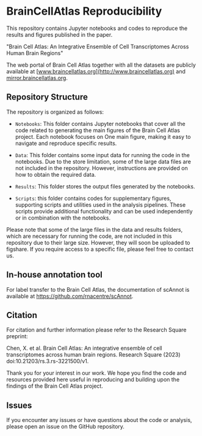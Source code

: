 # BrainCellAtlas Reproducibility

This repository contains Jupyter notebooks and codes to reproduce the results and figures published in the paper.

"Brain Cell Atlas: An Integrative Ensemble of Cell Transcriptomes Across Human Brain Regions"

The web portal of Brain Cell Atlas together with all the datasets are publicly available at [www.braincellatlas.org](http://www.braincellatlas.org) and [mirror.braincellatlas.org](https://mirror.braincellatlas.org).

## Repository Structure

The repository is organized as follows:

- `Notebooks`: This folder contains Jupyter notebooks that cover all the code related to generating the main figures of the Brain Cell Atlas project. Each notebook focuses on One main figure, making it easy to navigate and reproduce specific results.

- `Data`: This folder contains some input data for running the code in the notebooks. Due to the store limitation, some of the large data files are not included in the repository. However, instructions are provided on how to obtain the required data.

- `Results`: This folder stores the output files generated by the notebooks. 

- `Scripts`: this folder contains codes for supplementary figures, supporting scripts and utilities used in the analysis pipelines. These scripts provide additional functionality and can be used independently or in combination with the notebooks.

Please note that some of the large files in the data and results folders, which are necessary for running the code, are not included in this repository due to their large size. However, they will soon be uploaded to figshare. If you require access to a specific file, please feel free to contact us.

## In-house annotation tool
For label transfer to the Brain Cell Atlas, the documentation of scAnnot is available at https://github.com/rnacentre/scAnnot.


## Citation
For citation and further information please refer to the Research Square preprint: 

Chen, X. et al. Brain Cell Atlas: An integrative ensemble of cell transcriptomes across human brain regions. Research Square (2023) doi:10.21203/rs.3.rs-3221500/v1.

Thank you for your interest in our work. We hope you find the code and resources provided here useful in reproducing and building upon the findings of the Brain Cell Atlas project.


## Issues
If you encounter any issues or have questions about the code or analysis, please open an issue on the GitHub repository. 








